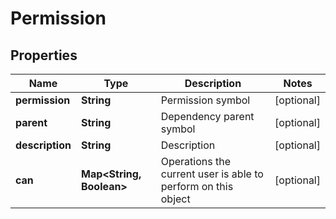 
# Permission

## Properties
Name | Type | Description | Notes
------------ | ------------- | ------------- | -------------
**permission** | **String** | Permission symbol |  [optional]
**parent** | **String** | Dependency parent symbol |  [optional]
**description** | **String** | Description |  [optional]
**can** | **Map&lt;String, Boolean&gt;** | Operations the current user is able to perform on this object |  [optional]



